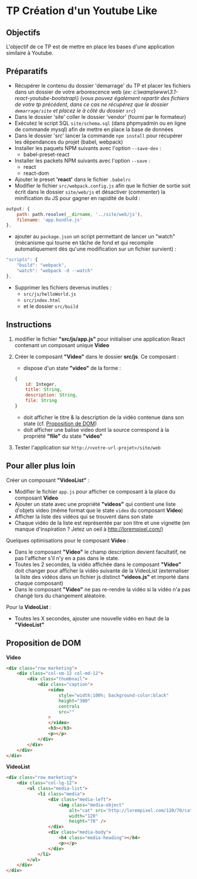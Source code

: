 # TP Création d'un Youtube Like

## Objectifs

L'objectif de ce TP est de mettre en place les bases d'une application similaire à Youtube.

## Préparatifs
- Récupérer le contenu du dossier 'demarrage' du TP et placer les fichiers dans un dossier de votre arborescence web (*ex: c:\wamp\www\3.1-react-youtube-bootstrap\\*) (*vous pouvez également repartir des fichiers de votre tp précédent, dans ce cas ne récupérez que le dossier `demarrage/site` et placez le à côté du dossier `src`*)
- Dans le dossier 'site' coller le dossier 'vendor' (fourni par le formateur)
- Exécutez le script SQL `site/schema.sql` (dans phpmyadmin ou en ligne de commande mysql) afin de mettre en place la base de données
- Dans le dossier 'src' lancer la commande `npm install` pour récupérer les dépendances du projet (babel, webpack)
- Installer les paquets NPM suivants avec l'option `--save-dev` :
    + babel-preset-react
- Installer les packets NPM suivants avec l'option `--save` :
    + react
    + react-dom
- Ajouter le preset **'react'** dans le fichier `.babelrc`
- Modifier le fichier `src/webpack.config.js` afin que le fichier de sortie soit écrit dans le dossier `site/web/js` et désactiver (commenter) la minification du JS pour gagner en rapidité de build :
```js
output: {
	path: path.resolve(__dirname, '../site/web/js'),
	filename: 'app.bundle.js'
},
```
- ajouter au `package.json` un script permettant de lancer un "watch" (mécanisme qui tourne en tâche de fond et qui recompile automatiquement dès qu'une modification sur un fichier survient) :
```js
"scripts": {
	"build": "webpack",
	"watch": "webpack -d --watch"
},
```
- Supprimer les fichiers devenus inutiles :
	+ `src/js/helloWorld.js`
	+ `src/index.html`
	+ et le dossier `src/build`

## Instructions
1. modifier le fichier **"src/js/app.js"** pour initialiser une application React contenant un composant unique **Video**
2. Créer le composant **"Video"** dans le dossier **src/js**. Ce composant :
    + dispose d'un state **"video"** de la forme :
	```js
	{
		id: Integer,
		title: String,
		description: String,
		file: String
	}
	```
    + doit afficher le titre & la description de la vidéo contenue dans son state (cf. [Proposition de DOM](#proposition-de-dom))
    + doit afficher une balise video dont la source correspond à la propriété **"file"** du state **"video"**

3. Tester l'application sur `http://<votre-url-projet>/site/web`



## Pour aller plus loin
Créer un composant **"VideoList"** :
- Modifier le fichier `app.js` pour afficher ce composant à la place du composant **Video**
- Ajouter un state avec une propriété **"videos"** qui contient une liste d'objets video (même format que le state `video` du composant **Video**)
- Afficher la liste des vidéos qui se trouvent dans son state
- Chaque vidéo de la liste est représentée par son titre et une vignette (en manque d'inspiration ? Jetez un oeil à http://lorempixel.com/)

Quelques optimisations pour le composant **Video** :
- Dans le composant **"Video"** le champ description devient facultatif, ne pas l'afficher s'il n'y en a pas dans le state.
- Toutes les 2 secondes, la vidéo affichée dans le composant **"Video"** doit changer pour afficher la vidéo suivante de la VideoList (externaliser la liste des vidéos dans un fichier js distinct **"videos.js"** et importé dans chaque composant)
- Dans le composant **"Video"** ne pas re-rendre la vidéo si la vidéo n'a pas changé lors du changement aléatoire.

Pour la **VideoList** :
- Toutes les X secondes, ajouter une nouvelle vidéo en haut de la **"VideoList"**

## Proposition de DOM

**Video**
```html
<div class="row marketing">
    <div class="col-sm-12 col-md-12">
        <div class="thumbnail">
            <div class="caption">
                <video
                    style="width:100%; background-color:black"
                    height="300"
                    controls
                    src=""
                >
                </video>
                <h3></h3>
                <p></p>
            </div>
        </div>
    </div>
</div>
```


**VideoList**
```html
<div class="row marketing">
    <div class="col-lg-12">
        <ul class="media-list">
            <li class="media">
                <div class="media-left">
                    <img class="media-object"
                        alt="cat" src='http://lorempixel.com/120/70/cats/?r=0.1267489'
                        width="120"
                        height="70" />
                </div>
                <div class="media-body">
                    <h4 class="media-heading"></h4>
                    <p></p>
                </div>
            </li>
        </ul>
    </div>
</div>
```
